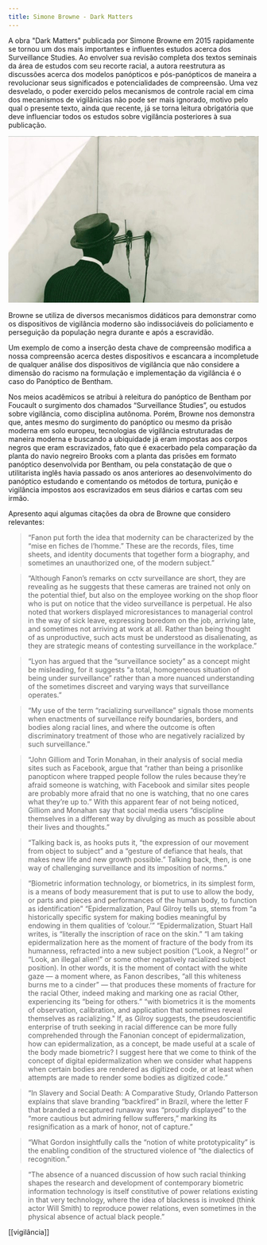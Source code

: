 ```yaml
---
title: Simone Browne - Dark Matters
---
```


A obra "Dark Matters" publicada por Simone Browne em 2015 rapidamente se tornou um dos mais importantes e influentes estudos acerca dos Surveillance Studies. Ao envolver sua revisão completa dos textos seminais da área de estudos com seu recorte racial, a autora reestrutura as discussões acerca dos modelos panópticos e pós-panópticos de maneira a revolucionar seus significados e potencialidades de compreensão. Uma vez desvelado, o poder exercido pelos mecanismos de controle racial em cima dos mecanismos de vigilânicias não pode ser mais ignorado, motivo pelo qual o presente texto, ainda que recente, já se torna leitura obrigatória que deve influenciar todos os estudos sobre vigilância posteriores à sua publicação. 

<img src="/assets/browne.jpeg"/>


Browne se utiliza de diversos mecanismos didáticos para demonstrar como os dispositivos de vigilância moderno são indissociáveis do policiamento e perseguição da população negra durante e após a escravidão. 


Um exemplo de como a inserção desta chave de compreensão modifica a nossa compreensão acerca destes dispositivos e escancara a incompletude de qualquer análise dos dispositivos de vigilância que não considere a dimensão do racismo na formulação e implementação da vigilância é o caso do Panóptico de Bentham. 


Nos meios acadêmicos se atribui à releitura do panóptico de Bentham por Foucault o surgimento dos chamados “Surveillance Studies”, ou estudos sobre vigilância, como disciplina autônoma. Porém, Browne nos demonstra que, antes mesmo do surgimento do panóptico ou mesmo da prisão moderna em solo europeu, tecnologias de vigilância estruturadas de maneira moderna e buscando a ubiquidade já eram impostas aos corpos negros que eram escravizados, fato que é exacerbado pela comparação da planta do navio negreiro Brooks com a planta das prisões em formato panóptico desenvolvida por Bentham, ou pela constatação de que o utilitarista inglês havia passado os anos anteriores ao desenvolvimento do panóptico estudando e comentando os métodos de tortura, punição e vigilância impostos aos escravizados em seus diários e cartas com seu irmão. 


Apresento aqui algumas citações da obra de Browne que considero relevantes:

> “Fanon put forth the idea that modernity can be characterized by the “mise en fiches de l’homme.” These are the records, files, time sheets, and identity documents that together form a biography, and sometimes an unauthorized one, of the modern subject.”

> “Although Fanon’s remarks on cctv surveillance are short, they are revealing as he suggests that these cameras are trained not only on the potential thief, but also on the employee working on the shop floor who is put on notice that the video surveillance is perpetual. He also noted that workers displayed microresistances to managerial control in the way of sick leave, expressing boredom on the job, arriving late, and sometimes not arriving at work at all. Rather than being thought of as unproductive, such acts must be understood as disalienating, as they are strategic means of contesting surveillance in the workplace.”

> “Lyon has argued that the “surveillance society” as a concept might be misleading, for it suggests “a total, homogeneous situation of being under surveillance” rather than a more nuanced understanding of the sometimes discreet and varying ways that surveillance operates.”

> “My use of the term “racializing surveillance” signals those moments when enactments of surveillance reify boundaries, borders, and bodies along racial lines, and where the outcome is often discriminatory treatment of those who are negatively racialized by such surveillance.”

> “John Gilliom and Torin Monahan, in their analysis of social media sites such as Facebook, argue that “rather than being a prisonlike panopticon where trapped people follow the rules because they’re afraid someone is watching, with Facebook and similar sites people are probably more afraid that no one is watching, that no one cares what they’re up to.”  With this apparent fear of not being noticed, Gilliom and Monahan say that social media users “discipline themselves in a different way by divulging as much as possible about their lives and thoughts.”

> “Talking back is, as hooks puts it, “the expression of our movement from object to subject” and a “gesture of defiance that heals, that makes new life and new growth possible.”  Talking back, then, is one way of challenging surveillance and its imposition of norms.”

> “Biometric information technology, or biometrics, in its simplest form, is a means of body measurement that is put to use to allow the body, or parts and pieces and performances of the human body, to function as identification”
> “Epidermalization, Paul Gilroy tells us, stems from “a historically specific system for making bodies meaningful by endowing in them qualities of ‘colour.’”
> “Epidermalization, Stuart Hall writes, is “literally the inscription of race on the skin.”
> “I am taking epidermalization here as the moment of fracture of the body from its humanness, refracted into a new subject position (“Look, a Negro!” or “Look, an illegal alien!” or some other negatively racialized subject position). In other words, it is the moment of contact with the white gaze — a moment where, as Fanon describes, “all this whiteness burns me to a cinder” — that produces these moments of fracture for the racial Other, indeed making and marking one as racial Other, experiencing its “being for others.”
> “with biometrics it is the moments of observation, calibration, and application that sometimes reveal themselves as racializing."
> If, as Gilroy suggests, the pseudoscientific enterprise of truth seeking in racial difference can be more fully comprehended through the Fanonian concept of epidermalization,  how can epidermalization, as a concept, be made useful at a scale of the body made biometric? I suggest here that we come to think of the concept of digital epidermalization when we consider what happens when certain bodies are rendered as digitized code, or at least when attempts are made to render some bodies as digitized code.”

> “In Slavery and Social Death: A Comparative Study, Orlando Patterson explains that slave branding “backfired” in Brazil, where the letter F that branded a recaptured runaway was “proudly displayed” to the “more cautious but admiring fellow sufferers,” marking its resignification as a mark of honor, not of capture.”

> “What Gordon insightfully calls the “notion of white prototypicality” is the enabling condition of the structured violence of “the dialectics of recognition.” 

> “The absence of a nuanced discussion of how such racial thinking shapes the research and development of contemporary biometric information technology is itself constitutive of power relations existing in that very technology, where the idea of blackness is invoked (think actor Will Smith) to reproduce power relations, even sometimes in the physical absence of actual black people.”


[[vigilância]]
